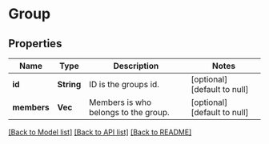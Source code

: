 # Group

## Properties
Name | Type | Description | Notes
------------ | ------------- | ------------- | -------------
**id** | **String** | ID is the groups id. | [optional] [default to null]
**members** | **Vec<String>** | Members is who belongs to the group. | [optional] [default to null]

[[Back to Model list]](../README.md#documentation-for-models) [[Back to API list]](../README.md#documentation-for-api-endpoints) [[Back to README]](../README.md)


